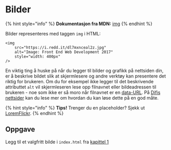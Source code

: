 # Bilder

{% hint style="info" %}
**Dokumentasjon fra MDN:** [img](https://developer.mozilla.org/en-US/docs/Web/HTML/Element/img)
{% endhint %}

Bilder representeres med taggen `img` i HTML:

```markup
<img
    src="https://i.redd.it/dl7mxnceal2z.jpg"
    alt="Image: Front End Web Development 2017"
    style="width: 400px"
/>
```

En viktig ting å huske på når du legger til bilder og grafikk på nettsiden din, er å beskrive bildet slik at skjermlesere og andre verktøy kan presentere det riktig for brukeren. Om du for eksempel ikke legger til det beskrivende attributtet `alt` vil skjermleseren lese opp filnavnet eller bildeadressen til brukeren - noe som ikke er så moro når filnavnet er en [data-URL](https://tools.ietf.org/html/rfc2397). På [Difis nettsider](https://uu.difi.no/krav-og-regelverk/losningsforslag-web/bilder-og-grafikk) kan du lese mer om hvordan du kan løse dette på en god måte.

{% hint style="info" %}
**Tips!** Trenger du en placeholder? Sjekk ut [LoremFlickr](http://loremflickr.com/).
{% endhint %}

## Oppgave

Legg til et valgfritt bilde i `index.html` fra [kapittel 1](../cover/01-hello.md#definer-struktur-og-innhold-pa-siden)



